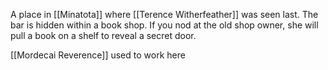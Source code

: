 A place in [[Minatota]] where [[Terence Witherfeather]] was seen last. The bar is hidden within a book shop. If you nod at the old shop owner, she will pull a book on a shelf to reveal a secret door. 

[[Mordecai Reverence]] used to work here